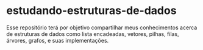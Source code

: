 # estudando-estruturas-de-dados

Esse repositório terá por objetivo compartilhar meus conhecimentos acerca de estruturas de dados como lista encadeadas, vetores, pilhas, filas, árvores, grafos, e suas implementações.
